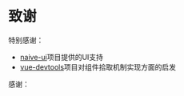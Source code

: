 # 致谢

特别感谢：

- [naive-ui](https://www.naiveui.com/zh-CN/os-theme)项目提供的UI支持
- [vue-devtools](https://devtools.vuejs.org/)项目对组件拾取机制实现方面的启发

感谢：

<PkgDepList></PkgDepList>